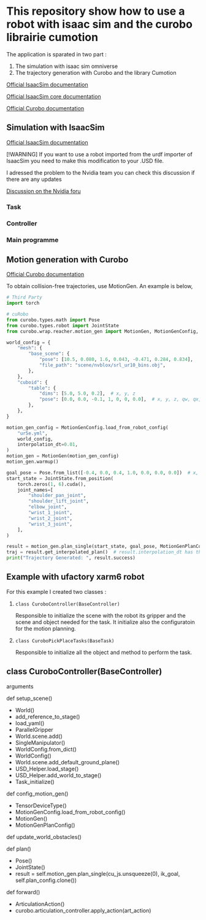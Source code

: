 # This repository show how to use a robot with isaac sim and the curobo librairie cumotion

The application is sparated in two part :

1. The simulation with isaac sim omniverse
2. The trajectory generation with Curobo and the library Cumotion

[Official IsaacSim documentation](https://docs.omniverse.nvidia.com/isaacsim/latest/advanced_tutorials/tutorial_advanced_adding_new_manipulator.html)


[Official IsaacSim core documentation](https://docs.omniverse.nvidia.com/py/isaacsim/source/extensions/omni.isaac.core/docs/index.html?highlight=basetask#)


[Official Curobo documentation](https://curobo.org/get_started/2a_python_examples.html)

## Simulation with IsaacSim
[Official IsaacSim documentation](https://docs.omniverse.nvidia.com/isaacsim/latest/advanced_tutorials/tutorial_advanced_adding_new_manipulator.html)

[!WARNING] If you want to use a robot imported from the urdf importer of IsaacSim you need to make this modification to your .USD file.



I adressed the problem to the Nvidia team you can check this discussion if there are any updates

[Discussion on the Nvidia foru](https://forums.developer.nvidia.com/t/adding-a-new-manipulator-example-doesnt-work/319273/6)


### Task

### Controller

### Main programme



## Motion generation with Curobo

[Official Curobo documentation](https://curobo.org/get_started/2a_python_examples.html)

To obtain collision-free trajectories, use MotionGen. An example is below,
```python
# Third Party
import torch

# cuRobo
from curobo.types.math import Pose
from curobo.types.robot import JointState
from curobo.wrap.reacher.motion_gen import MotionGen, MotionGenConfig, MotionGenPlanConfig

world_config = {
    "mesh": {
        "base_scene": {
            "pose": [10.5, 0.080, 1.6, 0.043, -0.471, 0.284, 0.834],
            "file_path": "scene/nvblox/srl_ur10_bins.obj",
        },
    },
    "cuboid": {
        "table": {
            "dims": [5.0, 5.0, 0.2],  # x, y, z
            "pose": [0.0, 0.0, -0.1, 1, 0, 0, 0.0],  # x, y, z, qw, qx, qy, qz
        },
    },
}

motion_gen_config = MotionGenConfig.load_from_robot_config(
    "ur5e.yml",
    world_config,
    interpolation_dt=0.01,
)
motion_gen = MotionGen(motion_gen_config)
motion_gen.warmup()

goal_pose = Pose.from_list([-0.4, 0.0, 0.4, 1.0, 0.0, 0.0, 0.0])  # x, y, z, qw, qx, qy, qz
start_state = JointState.from_position(
    torch.zeros(1, 6).cuda(),
    joint_names=[
        "shoulder_pan_joint",
        "shoulder_lift_joint",
        "elbow_joint",
        "wrist_1_joint",
        "wrist_2_joint",
        "wrist_3_joint",
    ],
)

result = motion_gen.plan_single(start_state, goal_pose, MotionGenPlanConfig(max_attempts=1))
traj = result.get_interpolated_plan()  # result.interpolation_dt has the dt between timesteps
print("Trajectory Generated: ", result.success)
```

## Example with ufactory xarm6 robot


For this example I created two classes :

1. ```class CuroboController(BaseController)```
    
    Responsible to initialize the scene with the robot its gripper and the scene and object needed for the task. It initialize also the configuratoin for the motion planning.
2. ```class CuroboPickPlaceTasks(BaseTask)```

    Responsible to initialize all the object and method to perform the task.


## class CuroboController(BaseController)

arguments

def setup_scene()

- World()
- add_reference_to_stage()
- load_yaml()
- ParallelGripper
- World.scene.add()
- SingleManipulator()
- WorldConfig.from_dict()
- WorldConfig()
- World.scene.add_default_ground_plane()
- USD_Helper.load_stage()
- USD_Helper.add_world_to_stage()
- Task_initialize()

def config_motion_gen()

- TensorDeviceType()
- MotionGenConfig.load_from_robot_config()
- MotionGen()
- MotionGenPlanConfig()

def update_world_obstacles()

def plan()

- Pose()
- JointState()
- result = self.motion_gen.plan_single(cu_js.unsqueeze(0), ik_goal, self.plan_config.clone())

def forward()
- ArticulationAction()
- curobo.articulation_controller.apply_action(art_action) 

## 